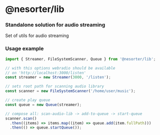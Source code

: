 # @nesorter/lib
### Standalone solution for audio streaming
Set of utils for audio streaming

### Usage example
```typescript
import { Streamer, FileSystemScanner, Queue } from '@nesorter/lib';

// with this options webradio should be available
// on 'http://localhost:3000/listen'
const streamer = new Streamer(3000, '/listen');

// sets root path for scanning audio library
const scanner = new FileSystemScanner('/home/user/music');

// create play queue
const queue = new Queue(streamer);

// compose all: scan-audio-lib -> add-to-queue -> start-queue
scanner.scan()
  .then((items) => items.map((item) => queue.add(item.fullPath)))
  .then(() => queue.startQueue());
```
